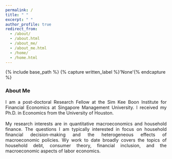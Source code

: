 ```yaml
---
permalink: /
title: " "
excerpt: " "
author_profile: true
redirect_from: 
  - /about/
  - /about.html
  - /about_me/
  - /about_me.html
  - /home/
  - /home.html
---
```


{% include base_path %}
{% capture written_label %}'None'{% endcapture %}

### About Me

<p style='text-align: justify;'>
I am a post-doctoral Research Fellow at the Sim Kee Boon Institute for Financial Economics at Singapore Management University. 
I received my Ph.D. in Economics from the University of Houston. <br>
<br>
My research interests are in quantitative macroeconomics and household finance. The questions I am typically interested in focus 
on household financial decision-making and the heterogeneous effects of macroeconomic policies. Wy work to date broadly covers the 
topics of household debt, consumer theory, financial inclusion, and the macroeconomic aspects of labor economics.
</p>